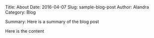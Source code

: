 Title: About
Date: 2016-04-07
Slug: sample-blog-post
Author: Alandra
Category: Blog

Summary: Here is a summary of the blog post

Here is the content